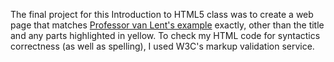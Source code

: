 <p>The final project for this Introduction to HTML5 class was to create a web page that matches <a href= "http://www.intro-webdesign.com/HTML5/HTML5project.png" target="_blank">Professor van Lent's example</a> exactly, other than the title and any parts highlighted in yellow. To check my HTML code for syntactics correctness (as well as spelling), I used W3C's markup validation service.<p>
